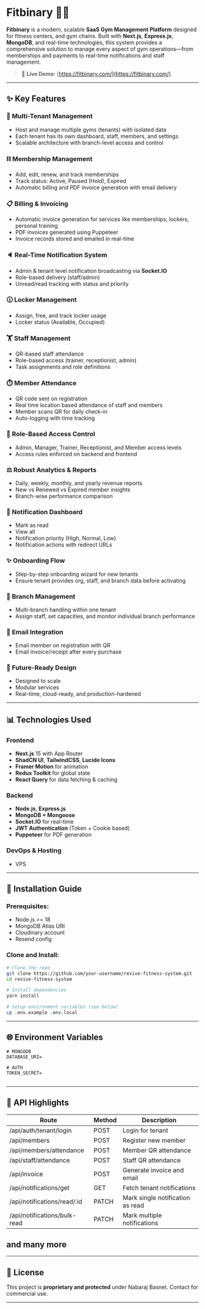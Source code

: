 # Fitbinary 🏋️‍♂️

**Fitbinary** is a modern, scalable **SaaS Gym Management Platform** designed for fitness centers, and gym chains. Built with **Next.js**, **Express.js**, **MongoDB**, and real-time technologies, this system provides a comprehensive solution to manage every aspect of gym operations—from memberships and payments to real-time notifications and staff management.

> 🔗 **Live Demo**: [https://fitbinary.com/](https://fitbinary.com/)

---

## ✨ Key Features

### 👤 Multi-Tenant Management

* Host and manage multiple gyms (tenants) with isolated data
* Each tenant has its own dashboard, staff, members, and settings
* Scalable architecture with branch-level access and control

### ⛓️ Membership Management

* Add, edit, renew, and track memberships
* Track status: Active, Paused (Hold), Expired
* Automatic billing and PDF invoice generation with email delivery

### 📋 Billing & Invoicing

* Automatic invoice generation for services like memberships, lockers, personal training
* PDF invoices generated using Puppeteer
* Invoice records stored and emailed in real-time

### 🔈 Real-Time Notification System

* Admin & tenant level notification broadcasting via **Socket.IO**
* Role-based delivery (staff/admin)
* Unread/read tracking with status and priority

### 🕧 Locker Management

* Assign, free, and track locker usage
* Locker status (Available, Occupied)

### 🏋️ Staff Management

* QR-based staff attendance
* Role-based access (trainer, receptionist, admin)
* Task assignments and role definitions

### ⏱️ Member Attendance

* QR code sent on registration
* Real time location based attendance of staff and members
* Member scans QR for daily check-in
* Auto-logging with time tracking

### 👥 Role-Based Access Control

* Admin, Manager, Trainer, Receptionist, and Member access levels
* Access rules enforced on backend and frontend

### ⚖️ Robust Analytics & Reports

* Daily, weekly, monthly, and yearly revenue reports
* New vs Renewed vs Expired member insights
* Branch-wise performance comparison

### 📢 Notification Dashboard

* Mark as read
* View all
* Notification priority (High, Normal, Low)
* Notification actions with redirect URLs

### ✨ Onboarding Flow

* Step-by-step onboarding wizard for new tenants
* Ensure tenant provides org, staff, and branch data before activating

### 🏢 Branch Management

* Multi-branch handling within one tenant
* Assign staff, set capacities, and monitor individual branch performance

### 📧 Email Integration

* Email member on registration with QR
* Email invoice/receipt after every purchase

### 🚀 Future-Ready Design

* Designed to scale
* Modular services
* Real-time, cloud-ready, and production-hardened

---

## 📊 Technologies Used

### Frontend

* **Next.js** 15 with App Router
* **ShadCN UI**, **TailwindCSS**, **Lucide Icons**
* **Framer Motion** for animation
* **Redux Toolkit** for global state
* **React Query** for data fetching & caching

### Backend

* **Node.js**, **Express.js**
* **MongoDB + Mongoose**
* **Socket.IO** for real-time
* **JWT Authentication** (Token + Cookie based)
* **Puppeteer** for PDF generation

### DevOps & Hosting

* VPS

---

## 🔧 Installation Guide

### Prerequisites:

* Node.js >= 18
* MongoDB Atlas URI
* Cloudinary account
* Resend config 

### Clone and Install:

```bash
# Clone the repo
git clone https://github.com/your-username/revive-fitness-system.git
cd revive-fitness-system

# Install dependencies
yarn install

# Setup environment variables (see below)
cp .env.example .env.local
```

---

## 🌐 Environment Variables

```env
# MONGODB
DATABASE_URI=

# AUTH
TOKEN_SECRET=


```

---

## 🔄 API Highlights

| Route                        | Method | Description                      |
| ---------------------------- | ------ | -------------------------------- |
| /api/auth/tenant/login       | POST   | Login for tenant                 |
| /api/members                 | POST   | Register new member              |
| /api/members/attendance      | POST   | Member QR attendance             |
| /api/staff/attendance        | POST   | Staff QR attendance              |
| /api/invoice                 | POST   | Generate invoice and email       |
| /api/notifications/get       | GET    | Fetch tenant notifications       |
| /api/notifications/read/\:id | PATCH  | Mark single notification as read |
| /api/notifications/bulk-read | PATCH  | Mark multiple notifications      |
 and many more
---

---

## 🚪 License

This project is **proprietary and protected** under Nabaraj Basnet. Contact for commercial use.

---
